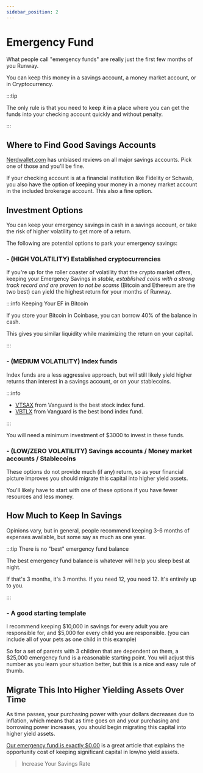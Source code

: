 ```yaml
---
sidebar_position: 2
---
```


# Emergency Fund

What people call "emergency funds" are really just the first few months of you Runway. 

You can keep this money in a savings account, a money market account, or in Cryptocurrency. 

:::tip

The only rule is that you need to keep it in a place where you can get the funds into your checking account quickly and without penalty.

:::

## Where to Find Good Savings Accounts

[Nerdwallet.com](https://www.nerdwallet.com/?trk=nw_gn_5.0) has unbiased reviews on all major savings accounts. Pick one of those and you'll be fine.

If your checking account is at a financial institution like Fidelity or Schwab, you also have the option of keeping your money in a money market account in the included brokerage account. This also a fine option.

## Investment Options

You can keep your emergency savings in cash in a savings account, or take the risk of higher volatility to get more of a return.

The following are potential options to park your emergency savings:

### - (HIGH VOLATILITY) Established cryptocurrencies

If you're up for the roller coaster of volatility that the crypto market offers, keeping your Emergency Savings in *stable, established coins with a strong track record and are proven to not be scams* (Bitcoin and Ethereum are the two best) can yield the highest return for your months of Runway.

:::info Keeping Your EF in Bitcoin

If you store your Bitcoin in Coinbase, you can borrow 40% of the balance in cash.

This gives you similar liquidity while maximizing the return on your capital.

:::

### - (MEDIUM VOLATILITY) Index funds

Index funds are a less aggressive approach, but will still likely yield higher returns than interest in a savings account, or on your stablecoins.

:::info

- [VTSAX](https://investor.vanguard.com/mutual-funds/profile/vtsax) from Vanguard is the best stock index fund.
- [VBTLX](https://investor.vanguard.com/mutual-funds/profile/VBTLX) from Vanguard is the best bond index fund.

:::

You will need a minimum investment of $3000 to invest in these funds.

### - (LOW/ZERO VOLATILITY) Savings accounts / Money market accounts / Stablecoins 

These options do not provide much (if any) return, so as your financial picture improves you should migrate this capital into higher yield assets.

You'll likely have to start with one of these options if you have fewer resources and less money. 

## How Much to Keep In Savings

Opinions vary, but in general, people recommend keeping 3-6 months of expenses available, but some say as much as one year. 

:::tip There is no "best" emergency fund balance

The best emergency fund balance is whatever will help you sleep best at night. 

If that's 3 months, it's 3 months. If you need 12, you need 12. It's entirely up to you.

:::

### - A good starting template

I recommend keeping $10,000 in savings for every adult you are responsible for, and $5,000 for every child you are responsible. (you can include all of your pets as one child in this example)

So for a set of parents with 3 children that are dependent on them, a $25,000 emergency fund is a reasonable starting point. You will adjust this number as you learn your situation better, but this is a nice and easy rule of thumb.

## Migrate This Into Higher Yielding Assets Over Time

As time passes, your purchasing power with your dollars decreases due to inflation, which means that as time goes on and your purchasing and borrowing power increases, you should begin migrating this capital into higher yield assets.

[Our emergency fund is exactly $0.00](https://earlyretirementnow.com/2016/05/05/emergency-fund/) is a great article that explains the opportunity cost of keeping significant capital in low/no yield assets.

>Increase Your Savings Rate